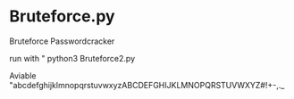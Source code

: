 # Bruteforce.py
Bruteforce Passwordcracker


run with " python3 Bruteforce2.py


Aviable     "abcdefghijklmnopqrstuvwxyzABCDEFGHIJKLMNOPQRSTUVWXYZ#!+-,._
